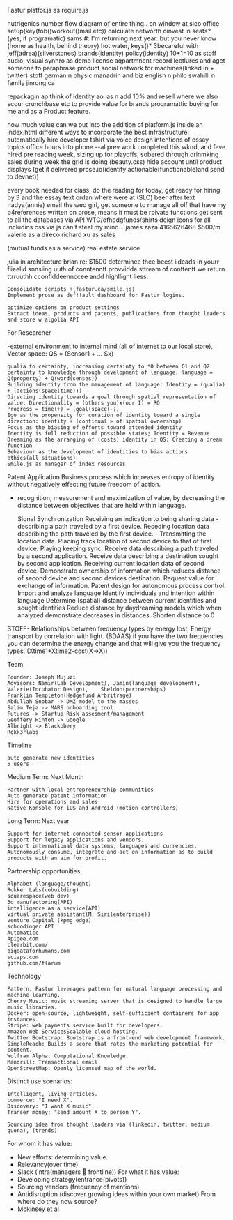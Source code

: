Fastur
platfor.js as require.js

nutrigenics number
flow diagram of entire thing..  on window at slco
office setup(key(fob()workout()mail etc))
calculate networth oinvest in seats? (yes, if programatic)
sams #: I'm returning next year: but you never know
(home as health, behind theory) 
hot water, keys()* 3becareful with jeff(adrea)(silverstones)
brands(identity) 
policy(identity)
10*1=10 as stoff
audio, visual synhro as demo
license
aqpartmnent 
record lectlures and aget someone to paraphrase
product social network for machines(linked in + twitter) stoff
german n physic
manadrin and biz
english n philo
swahilli n family
jinrong.ca  

repackagin ap think of identity aoi as n add 10% and resell where we also scour crunchbase etc to provide value for brands
programattic buying for me and as a Product feature.

how much value can we put into the addition of platform.js inside an index.html
different ways to incorporate the best infrastructure: automatically
hire developer
tshirt via voice design
intentions of essay topics
office hours into phone
--al prev work completed this wknd, and feve hired pre reading week, sizing up for playoffs, sobered through drinmking 
sales during week
the grid is doing (beauty.css)
hide account until product displays (get it delivered
prose.io(identify actionable(functionable)and send to devnet))

every book needed for class, do the reading for today, get ready for hiring by 3 and the essay text ordan where were at (SLC) beer after
text nadya(annie) email the wed girl, get someone to manage all olf that have my p4references written on prose, means it must be rpivate
functions get sent to all the databases via API
WTC/ofhedgfunds/shirts
deign icons for all
includins css via js
can't steal my mind... 
james zaza 4165626468 $500/m
valerie as a direco
richard xu as sales 

(mutual funds as a service)
real estate service

julia in architecture
brian re: $1500
determinee thee beest iideads in yourr fiieelld
snnsiing uuth of conntenntt provvidde sttream of conttentt we return ttrruuthh cconfiddeennccee andd highllight liess.

    Consolidate scripts +(fastur.ca/smile.js)
    Implement prose as def!!ault dashboard for Fastur logins.
    
    optimize options on product settings
    Extract ideas, products and patents, publications from thought leaders and store w algolia API

For Researcher

-external environment to internal mind (all of internet to our local store), Vector space: QS = (Sensor1 + … Sx)

    qualia to certainty, increasing certainty to *0 between Q1 and Q2
    certainty to knowledge through development of language: language = Q(property) + Q(word(senses))
    Building identity from the management of language: Identity = (qualia) + (actions(space(time)))
    Directing identity towards a goal through spatial representation of value: Directionality = (others you)x(our I) = RO
    Progress = time(+) = (goal(space(-))
    Ego as the propensity for curation of identity toward a single direction: identity + (continual > of spatial ownership)
    Focus as the biasing of efforts toward attended identity
    Identity is full reduction of possible states; Identity = Revenue
    Dreaming as the arranging of (costs) identity in QS: Creating a dream function
    Behaviour as the development of identities to bias actions
    ethics(all situations)
    Smile.js as manager of index resources

Patent Application
Business process which increases entropy of identity without negatively effecting future freedom of action.
- recognition, measurement and maximization of value, by decreasing the distance between objectives that are held within language.

    Signal Synchronization Receiving an indication to being sharing data - describing a path traveled by a first device. Receding location data describing the path traveled by the first device. - Transmitting the location data. Placing track location of second device to that of first device. Playing keeping sync.
    Receive data describing a path traveled by a second application.
    Receive data describing a destination sought by second application.
    Receiving current location data of second device.
    Demonstrate ownership of information which reduces distance of second device and second devices destination.
    Request value for exchange of information.
    Patent design for autonomous process control.
    Import and analyze language
    Identify individuals and intention within language
    Determine (spatial) distance between current identities and sought identities
    Reduce distance by daydreaming models which when analyzed demonstrate decreases in distances.
    Shorten distance to 0


STOFF- Relationships between frequency types by energy lost, Energy transport by correlation with light. (BDAAS) if you have the two frequencies you can determine the energy change and that will give you the frequency types. (Xtime1*Xtime2-cost(X->X)) 

Team

    Founder: Joseph Mujuzi
    Advisors: Namir(Lab Development), Jamin(language development), Valerie(Incubator Design),    Sheldon(partnerships)
    Franklin Templeton(Hedgefund Arbritrage)
    Abdullah Snobar -> DMZ model to the masses
    Salim Teja -> MARS onboarding tool
    Futures -> Startup Risk assesment/management
    Geoffery Hinton -> Google
    Albright -> Blackbbery
    Rokk3rlabs

Timeline

    auto generate new identities
    5 users

Medium Term: Next Month

    Partner with local entrepreneurship communities
    Auto generate patent information
    Hire for operations and sales
    Native Konsole for iOS and Android (motion controllers)

Long Term: Next year

    Support for internet connected sensor applications
    Support for legacy applications and vendors.
    Support international data systems, languages and currencies.
    Autonomously consume, integrate and act on information as to build products with an aim for profit.

Partnership opportunities

    Alphabet (language/thought)
    Rokker Labs(cobuilding)
    squarespace(web dev)
    3d manufactoring(API)
    intelligence as a service(API)
    virtual private assistant(M, Siri(enterprise))
    Venture Capital (kpmg edge)
    schrodinger API
    Automaticc
    Apigee.com
    clearbit.com/
    bigdataforhumans.com
    sciaps.com
    github.com/flarum

Technology

    Pattern: Fastur leverages pattern for natural language processing and machine learning.
    Cherry Music: music streaming server that is designed to handle large music libraries.
    Docker: open-source, lightweight, self-sufficient containers for app instances.
    Stripe: web payments service built for developers.
    Amazon Web ServicesScalable cloud hosting.
    Twitter Bootstrap: Bootstrap is a front-end web development framework.
    SimpleReach: Builds a score that rates the marketing potential for content.
    Wolfram Alpha: Computational Knowledge.
    Mandrill: Transactional email
    OpenStreetMap: Openly licensed map of the world.

Distinct use scenarios:

    Intelligent, living articles.
    commerce: "I need X".
    Discovery: "I want X music".
    Transer money: "send amount X to person Y".
    
    Sourcing idea from thought leaders via (linkedin, twitter, medium, quora), (trends)
For whom it has value: 
-	New efforts: determining value.
-	Relevancy(over time)
-	Slack (intra(managers  frontline))
For what it has value:
-	Developing strategy(entrance(pivots))
-	Sourcing vendors (frequency of mentions)
-	Antidisruption (discover growing ideas within your own market)
From where do they now source?
-	Mckinsey et al

